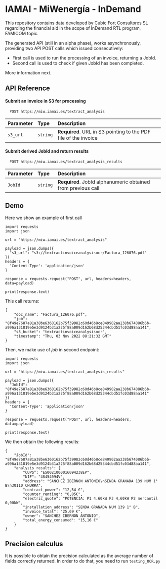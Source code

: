 
# IAMAI - MiWenergía - InDemand

This repository contains data developed by Cubic Fort Consultores SL regarding the financial aid in the scope of InDemand RTL program, FAMICOM topic.

The generated API (still in an alpha phase), works asynchronously, providing two API POST calls which issued consecutively:

- First call is used to run the processing of an invoice, returning a JobId.
- Second call is used to check if given JobId has been completed.

More information next.



## API Reference

#### Submit an invoice in S3 for processing

```http
  POST https://miw.iamai.es/textract_analysis
```

| Parameter | Type     | Description                |
| :-------- | :------- | :------------------------- |
| `s3_url` | `string` | **Required**. URL in S3 pointing to the PDF file of the invoice |

#### Submit derived JobId and return results

```http
  POST https://miw.iamai.es/textract_analysis_results
```

| Parameter | Type     | Description                       |
| :-------- | :------- | :-------------------------------- |
| `JobId`      | `string` | **Required**. JobId alphanumeric obtained from previous call |



## Demo

Here we show an example of first call

```
import requests
import json

url = "https://miw.iamai.es/textract_analysis"

payload = json.dumps({
  "s3_url": "s3://textractinvoiceanalysisocr/Factura_126076.pdf"
})
headers = {
  'Content-Type': 'application/json'
}

response = requests.request("POST", url, headers=headers, data=payload)

print(response.text)
```

This call returns:

```
{
    "doc_name": "Factura_126076.pdf",
    "job": "8f49e7687a81a38be6360162b75f39982c60d46b8ce849902aa238b674086b6b-a996a131819e5e3d9124b31a225f88a009d162b68d25344cbd51fc03d88aa141",
    "s3_bucket": "textractinvoiceanalysisocr",
    "timestamp": "Thu, 03 Nov 2022 08:21:32 GMT"
}
```

Then, we make use of *job* in second endpoint:

```
import requests
import json

url = "https://miw.iamai.es/textract_analysis_results"

payload = json.dumps({
  "JobId": "8f49e7687a81a38be6360162b75f39982c60d46b8ce849902aa238b674086b6b-a996a131819e5e3d9124b31a225f88a009d162b68d25344cbd51fc03d88aa141"
})
headers = {
  'Content-Type': 'application/json'
}

response = requests.request("POST", url, headers=headers, data=payload)

print(response.text)
```

We then obtain the following results:

```
{
    "JobId": "8f49e7687a81a38be6360162b75f39982c60d46b8ce849902aa238b674086b6b-a996a131819e5e3d9124b31a225f88a009d162b68d25344cbd51fc03d88aa141",
    "analysis_results": {
        "CUPS": "ES0021000016094238EP",
        "NIF": "48454094V",
        "address": "SANCHEZ IBERNON ANTONIO\nSENDA GRANADA 139 NUM 1° B\n30110 CHURRA",
        "contract_power": "12,54 €",
        "counter_renting": "0,85€",
        "electric_quote": "POTENCIA: P1 4.60kW P3 4,60kW P2 mercantil 0,00kW",
        "installation_address": "SENDA GRANADA NUM 139 1° B",
        "invoice_total": "25,69 €",
        "owner": "SANCHEZ IBERNON ANTONIO",
        "total_energy_consumed": "15,16 €"
    }
}
```

## Precision calculus

It is possible to obtain the precision calculated as the average number of fields correctly returned. In order to do that, you need to run ```testing_OCR.py```
